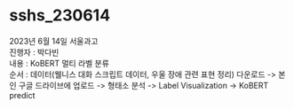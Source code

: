 # sshs_230614


2023년 6월 14일 서울과고  
진행자 : 박다빈  
내용 : KoBERT 멀티 라벨 분류  
순서 : 데이터(웰니스 대화 스크립트 데이터, 우울 장애 관련 표현 정리) 다운로드 -> 본인 구글 드라이브에 업로드 -> 형태소 분석 -> Label Visualization -> KoBERT predict
